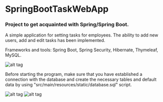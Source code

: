 # SpringBootTaskWebApp

### Project to get acquainted with Spring/Spring Boot.

A simple application for setting tasks for employees. The ability to add new users, add and edit tasks has been implemented.

Frameworks and tools: Spring Boot, Spring Security, Hibernate, Thymeleaf, MySQL.

![alt tag](https://github.com/RectangularArch/Image-storage/blob/master/SpringBootTaskWebApp/1-png.png)​

Before starting the program, make sure that you have established a connection with the database and create 
the necessary tables and default data by using "src/main/resources/static/database.sql" script.

![alt tag](https://github.com/RectangularArch/Image-storage/blob/master/SpringBootTaskWebApp/2-png.png)​
![alt tag](https://github.com/RectangularArch/Image-storage/blob/master/SpringBootTaskWebApp/3-png.png)​

